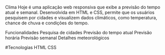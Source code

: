 Clima Hoje é uma aplicação web responsiva que exibe a previsão do tempo atual e semanal. Desenvolvida em HTML e CSS, permite que os usuários pesquisem por cidades e visualizem dados climáticos, como temperatura, chance de chuva e condições do tempo.

Funcionalidades
Pesquisa de cidades
Previsão do tempo atual
Previsão horária
Previsão semanal
Detalhes meteorológicos

#Tecnologias
HTML
CSS
